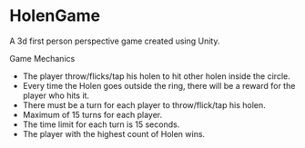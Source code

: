 # HolenGame

A 3d first person perspective game created using Unity.

Game Mechanics
- The player throw/flicks/tap his holen to hit other holen inside the circle.
- Every time the Holen goes outside the ring, there will be a reward for the player who hits it.
- There must be a turn for each player to throw/flick/tap his holen.
- Maximum of 15 turns for each player.
- The time limit for each turn is 15 seconds.
- The player with the highest count of Holen wins.
